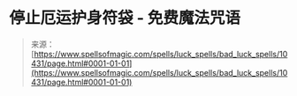 <!--yml

category: 未分类

date: 2024-06-12 18:47:04

-->

# 停止厄运护身符袋 - 免费魔法咒语

> 来源：[https://www.spellsofmagic.com/spells/luck_spells/bad_luck_spells/10431/page.html#0001-01-01](https://www.spellsofmagic.com/spells/luck_spells/bad_luck_spells/10431/page.html#0001-01-01)
